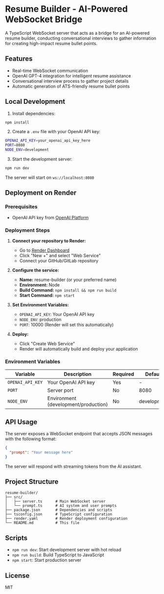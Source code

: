 # Resume Builder - AI-Powered WebSocket Bridge

A TypeScript WebSocket server that acts as a bridge for an AI-powered resume builder, conducting conversational interviews to gather information for creating high-impact resume bullet points.

## Features

- Real-time WebSocket communication
- OpenAI GPT-4 integration for intelligent resume assistance
- Conversational interview process to gather project details
- Automatic generation of ATS-friendly resume bullet points

## Local Development

1. Install dependencies:

```bash
npm install
```

2. Create a `.env` file with your OpenAI API key:

```bash
OPENAI_API_KEY=your_openai_api_key_here
PORT=8080
NODE_ENV=development
```

3. Start the development server:

```bash
npm run dev
```

The server will start on `ws://localhost:8080`

## Deployment on Render

### Prerequisites

- OpenAI API key from [OpenAI Platform](https://platform.openai.com/api-keys)

### Deployment Steps

1. **Connect your repository to Render:**

   - Go to [Render Dashboard](https://dashboard.render.com)
   - Click "New +" and select "Web Service"
   - Connect your GitHub/GitLab repository

2. **Configure the service:**

   - **Name:** resume-builder (or your preferred name)
   - **Environment:** Node
   - **Build Command:** `npm install && npm run build`
   - **Start Command:** `npm start`

3. **Set Environment Variables:**

   - `OPENAI_API_KEY`: Your OpenAI API key
   - `NODE_ENV`: production
   - `PORT`: 10000 (Render will set this automatically)

4. **Deploy:**
   - Click "Create Web Service"
   - Render will automatically build and deploy your application

### Environment Variables

| Variable         | Description                          | Required | Default     |
| ---------------- | ------------------------------------ | -------- | ----------- |
| `OPENAI_API_KEY` | Your OpenAI API key                  | Yes      | -           |
| `PORT`           | Server port                          | No       | 8080        |
| `NODE_ENV`       | Environment (development/production) | No       | development |

## API Usage

The server exposes a WebSocket endpoint that accepts JSON messages with the following format:

```json
{
  "prompt": "Your message here"
}
```

The server will respond with streaming tokens from the AI assistant.

## Project Structure

```
resume-builder/
├── src/
│   ├── server.ts      # Main WebSocket server
│   └── prompt.ts      # AI system and user prompts
├── package.json       # Dependencies and scripts
├── tsconfig.json      # TypeScript configuration
├── render.yaml        # Render deployment configuration
└── README.md          # This file
```

## Scripts

- `npm run dev`: Start development server with hot reload
- `npm run build`: Build TypeScript to JavaScript
- `npm start`: Start production server

## License

MIT
